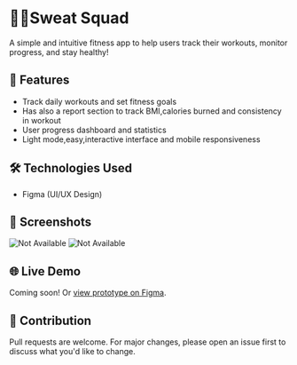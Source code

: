 <!DOCTYPE html>
<html lang="en">
<head>
  <meta charset="UTF-8">
  <title>Fitness App - README</title>
  </head>
<body>

  <h1>🏋️‍♂️Sweat Squad</h1>
  <p>A simple and intuitive fitness app to help users track their workouts, monitor progress, and stay healthy!</p>

  <h2>🚀 Features</h2>
  <ul>
    <li>Track daily workouts and set fitness goals</li>
    <li>Has also a report section to track BMI,calories burned and consistency in workout</li>
    <li>User progress dashboard and statistics</li>
    <li>Light mode,easy,interactive interface and mobile responsiveness</li>
  </ul>

  <h2>🛠 Technologies Used</h2>
  <ul>
    <li>Figma (UI/UX Design)</li>
  </ul>
 
 <h2>📸 Screenshots</h2>
  <img src= "C:\Users\User\Documents\(7) WhatsApp_files\Screenshot1.jpg" alt="Not Available">
  <img src= "C:\Users\User\Documents\Blackmagic Design\Screenshot2.jpg"  alt="Not Available">

  <h2>🌐 Live Demo</h2>
  <p>Coming soon! Or <a href= "https://www.figma.com/design/wDHWM2bacr1xc4Kpgdrxmh/project-for-figma?node-id=1-3&t=8ZPe34lNBNcLl9RE-1" target="_blank">view prototype on Figma</a>.</p>

  <h2>🙌 Contribution</h2>
  <p>Pull requests are welcome. For major changes, please open an issue first to discuss what you'd like to change.</p>

</body>
</html>

